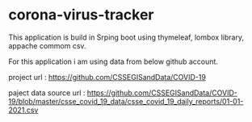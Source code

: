 # corona-virus-tracker

This application is build in Srping boot using thymeleaf, lombox library, appache commom csv. 


For this application i am using data from below github account.  

project url : https://github.com/CSSEGISandData/COVID-19

paject data source url : https://github.com/CSSEGISandData/COVID-19/blob/master/csse_covid_19_data/csse_covid_19_daily_reports/01-01-2021.csv
